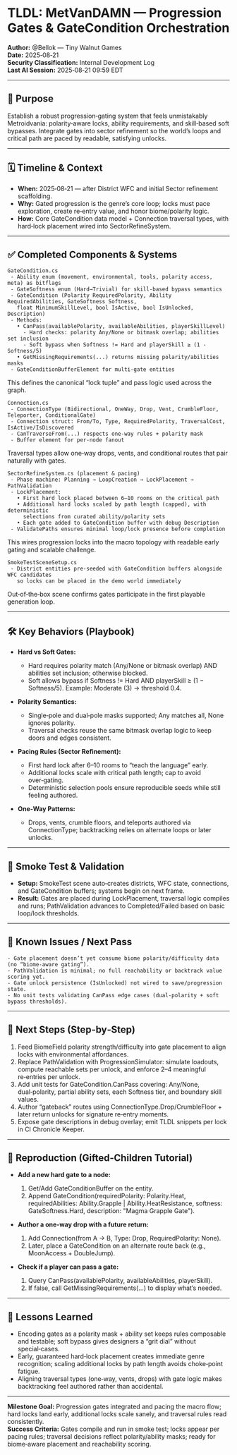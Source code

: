 # TLDL: MetVanDAMN — Progression Gates & GateCondition Orchestration

**Author:** @Bellok — Tiny Walnut Games  
**Date:** 2025‑08‑21  
**Security Classification:** Internal Development Log  
**Last AI Session:** 2025‑08‑21 09:59 EDT

---

## 🎯 Purpose

Establish a robust progression‑gating system that feels unmistakably Metroidvania: polarity‑aware locks, ability requirements, and skill‑based soft bypasses. Integrate gates into sector refinement so the world’s loops and critical path are paced by readable, satisfying unlocks.

---

## 🗓 Timeline & Context

- **When:** 2025‑08‑21 — after District WFC and initial Sector refinement scaffolding.  
- **Why:** Gated progression is the genre’s core loop; locks must pace exploration, create re‑entry value, and honor biome/polarity logic.  
- **How:** Core GateCondition data model + Connection traversal types, with hard‑lock placement wired into SectorRefineSystem.

---

## ✅ Completed Components & Systems

```
GateCondition.cs
 - Ability enum (movement, environmental, tools, polarity access, meta) as bitflags
 - GateSoftness enum (Hard→Trivial) for skill-based bypass semantics
 - GateCondition (Polarity RequiredPolarity, Ability RequiredAbilities, GateSoftness Softness,
   float MinimumSkillLevel, bool IsActive, bool IsUnlocked, Description)
 - Methods:
   • CanPass(availablePolarity, availableAbilities, playerSkillLevel)
     - Hard checks: polarity Any/None or bitmask overlap; abilities set inclusion
     - Soft bypass when Softness != Hard and playerSkill ≥ (1 - Softness/5)
   • GetMissingRequirements(...) returns missing polarity/abilities masks
 - GateConditionBufferElement for multi-gate entities
```
This defines the canonical “lock tuple” and pass logic used across the graph.

```
Connection.cs
 - ConnectionType (Bidirectional, OneWay, Drop, Vent, CrumbleFloor, Teleporter, ConditionalGate)
 - Connection struct: From/To, Type, RequiredPolarity, TraversalCost, IsActive/IsDiscovered
 - CanTraverseFrom(...) respects one-way rules + polarity mask
 - Buffer element for per-node fanout
```
Traversal types allow one‑way drops, vents, and conditional routes that pair naturally with gates.

```
SectorRefineSystem.cs (placement & pacing)
 - Phase machine: Planning → LoopCreation → LockPlacement → PathValidation
 - LockPlacement:
   • First hard lock placed between 6–10 rooms on the critical path
   • Additional hard locks scaled by path length (capped), with deterministic
     selections from curated ability/polarity sets
   • Each gate added to GateCondition buffer with debug Description
 - ValidatePaths ensures minimal loop/lock presence before completion
```
This wires progression locks into the macro topology with readable early gating and scalable challenge.

```
SmokeTestSceneSetup.cs
 - District entities pre-seeded with GateCondition buffers alongside WFC candidates
   so locks can be placed in the demo world immediately
```
Out‑of‑the‑box scene confirms gates participate in the first playable generation loop.

---

## 🛠 Key Behaviors (Playbook)

- **Hard vs Soft Gates:**  
  - Hard requires polarity match (Any/None or bitmask overlap) AND abilities set inclusion; otherwise blocked.  
  - Soft allows bypass if Softness != Hard AND playerSkill ≥ (1 − Softness/5). Example: Moderate (3) → threshold 0.4.

- **Polarity Semantics:**  
  - Single‑pole and dual‑pole masks supported; Any matches all, None ignores polarity.  
  - Traversal checks reuse the same bitmask overlap logic to keep doors and edges consistent.

- **Pacing Rules (Sector Refinement):**  
  - First hard lock after 6–10 rooms to “teach the language” early.  
  - Additional locks scale with critical path length; cap to avoid over‑gating.  
  - Deterministic selection pools ensure reproducible seeds while still feeling authored.

- **One‑Way Patterns:**  
  - Drops, vents, crumble floors, and teleports authored via ConnectionType; backtracking relies on alternate loops or later unlocks.

---

## 🧪 Smoke Test & Validation

- **Setup:** SmokeTest scene auto‑creates districts, WFC state, connections, and GateCondition buffers; systems begin on next frame.  
- **Result:** Gates are placed during LockPlacement, traversal logic compiles and runs; PathValidation advances to Completed/Failed based on basic loop/lock thresholds.

---

## 📌 Known Issues / Next Pass

```
- Gate placement doesn’t yet consume biome polarity/difficulty data (no “biome-aware gating”).
- PathValidation is minimal; no full reachability or backtrack value scoring yet.
- Gate unlock persistence (IsUnlocked) not wired to save/progression state.
- No unit tests validating CanPass edge cases (dual-polarity + soft bypass thresholds).
```

---

## 🎯 Next Steps (Step‑by‑Step)

1. Feed BiomeField polarity strength/difficulty into gate placement to align locks with environmental affordances.  
2. Replace PathValidation with ProgressionSimulator: simulate loadouts, compute reachable sets per unlock, and enforce 2–4 meaningful re‑entries per unlock.  
3. Add unit tests for GateCondition.CanPass covering: Any/None, dual‑polarity, partial ability sets, each Softness tier, and boundary skill values.  
4. Author “gateback” routes using ConnectionType.Drop/CrumbleFloor + later return unlocks for signature re‑entry moments.  
5. Expose gate descriptions in debug overlay; emit TLDL snippets per lock in CI Chronicle Keeper.

---

## 🧭 Reproduction (Gifted‑Children Tutorial)

- **Add a new hard gate to a node:**  
  1) Get/Add GateConditionBuffer on the entity.  
  2) Append GateCondition(requiredPolarity: Polarity.Heat, requiredAbilities: Ability.Grapple | Ability.HeatResistance, softness: GateSoftness.Hard, description: "Magma Grapple Gate").

- **Author a one‑way drop with a future return:**  
  1) Add Connection(from A → B, Type: Drop, RequiredPolarity: None).  
  2) Later, place a GateCondition on an alternate route back (e.g., MoonAccess + DoubleJump).

- **Check if a player can pass a gate:**  
  1) Query CanPass(availablePolarity, availableAbilities, playerSkill).  
  2) If false, call GetMissingRequirements(...) to display what’s needed.

---

## 📜 Lessons Learned

- Encoding gates as a polarity mask + ability set keeps rules composable and testable; soft bypass gives designers a “grit dial” without special‑cases.  
- Early, guaranteed hard‑lock placement creates immediate genre recognition; scaling additional locks by path length avoids choke‑point fatigue.  
- Aligning traversal types (one‑way, vents, drops) with gate logic makes backtracking feel authored rather than accidental.

---

**Milestone Goal:** Progression gates integrated and pacing the macro flow; hard locks land early, additional locks scale sanely, and traversal rules read consistently.  
**Success Criteria:** Gates compile and run in smoke test; locks appear per pacing rules; traversal decisions reflect polarity/ability masks; ready for biome‑aware placement and reachability scoring.
